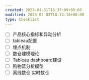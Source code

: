 ```yaml
---
created: 2023-01-31T18:37:09+08:00
modified: 2023-02-03T18:14:10+08:00
type: Checklist
---
```


- [ ] 产品核心指标和异动分析
- [ ] tableau配置
- [ ] 埋点机制
- [ ] 数仓建模理论
- [ ] Tableau dashboard建设
- [ ] 购物篮分析模型
- [ ] 离线数仓 实时数仓
